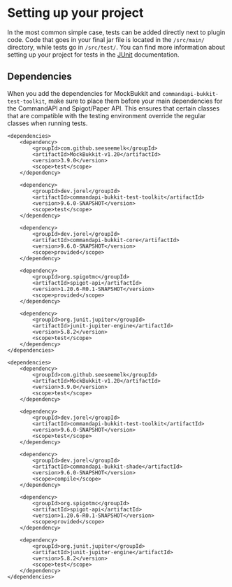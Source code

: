 # Setting up your project

In the most common simple case, tests can be added directly next to plugin code. Code that goes in your final jar file is located in the `/src/main/` directory, while tests go in `/src/test/`. You can find more information about setting up your project for tests in the [JUnit](https://junit.org/junit5/docs/current/user-guide/#overview-getting-started-example-projects) documentation.

## Dependencies

When you add the dependencies for MockBukkit and `commandapi-bukkit-test-toolkit`, make sure to place them before your main dependencies for the CommandAPI and Spigot/Paper API. This ensures that certain classes that are compatible with the testing environment override the regular classes when running tests.

<div class="multi-pre">

```xml,Plugin_Dependency
<dependencies>
    <dependency>
        <groupId>com.github.seeseemelk</groupId>
        <artifactId>MockBukkit-v1.20</artifactId>
        <version>3.9.0</version>
        <scope>test</scope>
    </dependency>

    <dependency>
        <groupId>dev.jorel</groupId>
        <artifactId>commandapi-bukkit-test-toolkit</artifactId>
        <version>9.6.0-SNAPSHOT</version>
        <scope>test</scope>
    </dependency>

    <dependency>
        <groupId>dev.jorel</groupId>
        <artifactId>commandapi-bukkit-core</artifactId>
        <version>9.6.0-SNAPSHOT</version>
        <scope>provided</scope>
    </dependency>

    <dependency>
        <groupId>org.spigotmc</groupId>
        <artifactId>spigot-api</artifactId>
        <version>1.20.6-R0.1-SNAPSHOT</version>
        <scope>provided</scope>
    </dependency>

    <dependency>
        <groupId>org.junit.jupiter</groupId>
        <artifactId>junit-jupiter-engine</artifactId>
        <version>5.8.2</version>
        <scope>test</scope>
    </dependency>
</dependencies>
```

```xml,Shading_CommandAPI
<dependencies>
    <dependency>
        <groupId>com.github.seeseemelk</groupId>
        <artifactId>MockBukkit-v1.20</artifactId>
        <version>3.9.0</version>
        <scope>test</scope>
    </dependency>

    <dependency>
        <groupId>dev.jorel</groupId>
        <artifactId>commandapi-bukkit-test-toolkit</artifactId>
        <version>9.6.0-SNAPSHOT</version>
        <scope>test</scope>
    </dependency>

    <dependency>
        <groupId>dev.jorel</groupId>
        <artifactId>commandapi-bukkit-shade</artifactId>
        <version>9.6.0-SNAPSHOT</version>
        <scope>compile</scope>
    </dependency>

    <dependency>
        <groupId>org.spigotmc</groupId>
        <artifactId>spigot-api</artifactId>
        <version>1.20.6-R0.1-SNAPSHOT</version>
        <scope>provided</scope>
    </dependency>

    <dependency>
        <groupId>org.junit.jupiter</groupId>
        <artifactId>junit-jupiter-engine</artifactId>
        <version>5.8.2</version>
        <scope>test</scope>
    </dependency>
</dependencies>
```

</div>
